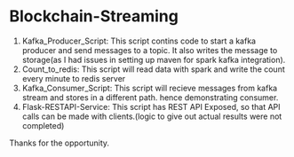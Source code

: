 # Blockchain-Streaming

1. Kafka_Producer_Script:
  This script contins code to start a kafka producer and send messages to a topic.
  It also writes the message to storage(as I had issues in setting up maven for spark kafka integration).
2. Count_to_redis:
  This script will read data with spark and write the count every minute to redis server
3. Kafka_Consumer_Script:
  This script will recieve messages from kafka stream and stores in a different path. hence demonstrating consumer.
4. Flask-RESTAPI-Service:
  This script has REST API Exposed, so that API calls can be made with clients.(logic to give out actual results were not completed)

Thanks for the opportunity.
